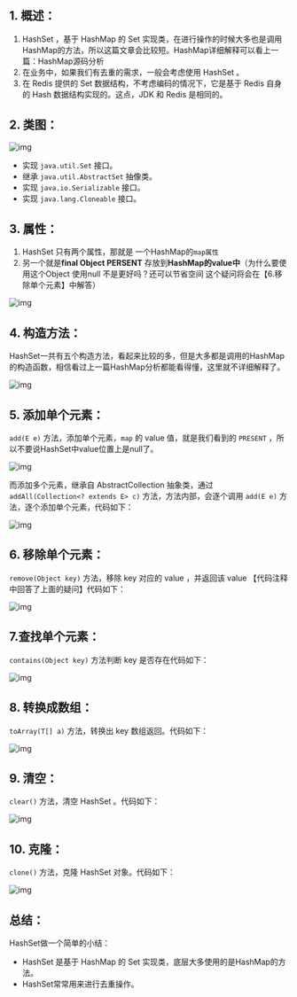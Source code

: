 ## 1. 概述：

1. HashSet ，基于 HashMap 的 Set 实现类，在进行操作的时候大多也是调用HashMap的方法，所以这篇文章会比较短。HashMap详细解释可以看上一篇：HashMap源码分析
2. 在业务中，如果我们有去重的需求，一般会考虑使用 HashSet 。
3. 在 Redis 提供的 Set 数据结构，不考虑编码的情况下，它是基于 Redis 自身的 Hash 数据结构实现的。这点，JDK 和 Redis 是相同的。

## 2. 类图：

![img](https://mmbiz.qpic.cn/mmbiz_png/wK7nic6ZIDAFBbWdib5fnVkDvmzmIsSCwOjtywgVF1BiaA7uc1KcVR1CaQcqEHtEiaHeXHL0Fx80lG7yPAG2mn2D5Q/640?wx_fmt=png)

- 实现 `java.util.Set` 接口。
- 继承 `java.util.AbstractSet` 抽像类。
- 实现 `java.io.Serializable` 接口。
- 实现 `java.lang.Cloneable` 接口。

## 3. 属性：

1. HashSet 只有两个属性，那就是 一个HashMap的`map属性`
2. 另一个就是**final Object PERSENT** 存放到**HashMap的value中**（为什么要使用这个Object 使用null 不是更好吗？还可以节省空间 这个疑问将会在【6.移除单个元素】中解答）

![img](https://mmbiz.qpic.cn/mmbiz_png/wK7nic6ZIDAEICw7pTanMfviajvssV8PzWiaIGSpBIwMcSNqAu9w4HZExdZNmiaBJpKybhrcase90Y1yaH9k3qlJpg/640?wx_fmt=png)

## 4. 构造方法：

HashSet一共有五个构造方法，看起来比较的多，但是大多都是调用的HashMap的构造函数，相信看过上一篇HashMap分析都能看得懂，这里就不详细解释了。

![img](https://mmbiz.qpic.cn/mmbiz_png/wK7nic6ZIDAEICw7pTanMfviajvssV8PzWOcvibmW4anEdAWCzFgUhWxQcxORMvV9XXmnJYk2ZaLDCOZkladHM6AA/640?wx_fmt=png)

## 5. 添加单个元素：

`add(E e)` 方法，添加单个元素，`map` 的 value 值，就是我们看到的 `PRESENT` ，所以不要说HashSet中value位置上是null了。

![img](https://mmbiz.qpic.cn/mmbiz_png/wK7nic6ZIDAEICw7pTanMfviajvssV8PzWv2D1zXDWKQnPqfUbUJlkASKHUfejrP4UVdMsTdKF9xlPEia5DLGKibHA/640?wx_fmt=png)

而添加多个元素，继承自 AbstractCollection 抽象类，通过 `addAll(Collection<? extends E> c)` 方法，方法内部，会逐个调用 `add(E e)` 方法，逐个添加单个元素，代码如下：

![img](https://mmbiz.qpic.cn/mmbiz_png/wK7nic6ZIDAEICw7pTanMfviajvssV8PzWVuayBXZPuocabV4B0sHjVtp64CeR2qiaY0qZuHeYObpTEPVdP00ib9hQ/640?wx_fmt=png)

## 6. 移除单个元素：

`remove(Object key)` 方法，移除 key 对应的 value ，并返回该 value 【代码注释中回答了上面的疑问】代码如下：

![img](https://mmbiz.qpic.cn/mmbiz_png/wK7nic6ZIDAEICw7pTanMfviajvssV8PzW7ugTZ6Rt7HictlVzV3xaske4weictRg4ficFK2m14vcTMibMvHDE41Eghw/640?wx_fmt=png)





## 7.查找单个元素：

`contains(Object key)` 方法判断 key 是否存在代码如下：

![img](https://mmbiz.qpic.cn/mmbiz_png/wK7nic6ZIDAEICw7pTanMfviajvssV8PzW48zOH5xmOxwJ0iaeSiaEuWxpN0rVAuxCMNkT4ibEVvzxKazooLnKHqibAg/640?wx_fmt=png)



## 8. 转换成数组：

`toArray(T[] a)` 方法，转换出 key 数组返回。代码如下：

![img](https://mmbiz.qpic.cn/mmbiz_png/wK7nic6ZIDAEICw7pTanMfviajvssV8PzWX7zLWGLGa6Pb1RTPjOkHZgwqZFga1JlgL1I6HlacRFBjN5zxvCqNLA/640?wx_fmt=png)

## 9. 清空：

`clear()` 方法，清空 HashSet 。代码如下：

![img](https://mmbiz.qpic.cn/mmbiz_png/wK7nic6ZIDAEICw7pTanMfviajvssV8PzWzs8J5eaicy4HWOAMVGW518ialdmPnyWokBPo30SJSkLx6oE2ZUGsKcdQ/640?wx_fmt=png)

## 10. 克隆：

`clone()` 方法，克隆 HashSet 对象。代码如下：

![img](https://mmbiz.qpic.cn/mmbiz_png/wK7nic6ZIDAEICw7pTanMfviajvssV8PzWFpXDGzX7rDnZ0UQibbru8EmkQDYb3p6z4n44elPCt1ibHRjAWV45ZcfQ/640?wx_fmt=png)

## 总结：

HashSet做一个简单的小结：

- HashSet 是基于 HashMap 的 Set 实现类，底层大多使用的是HashMap的方法。
- HashSet常常用来进行去重操作。